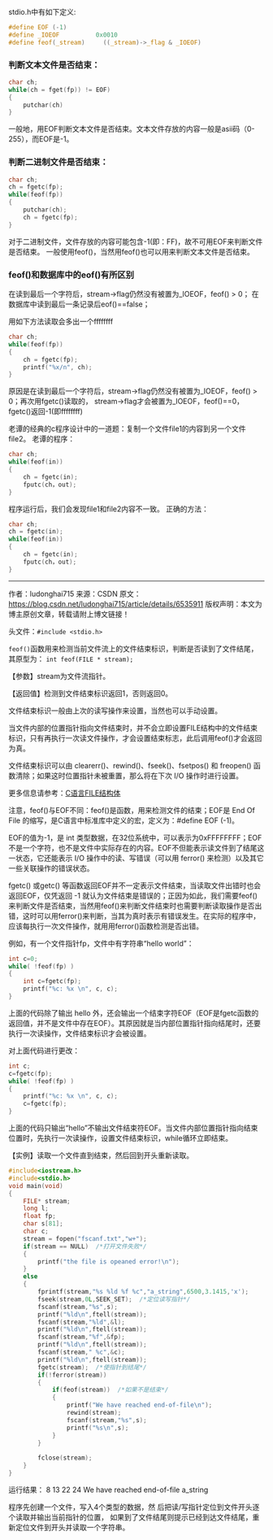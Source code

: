 
stdio.h中有如下定义:
```c
#define EOF (-1)
#define _IOEOF          0x0010
#define feof(_stream)     ((_stream)->_flag & _IOEOF) 
```

### 判断文本文件是否结束： 
```c
char ch;
while(ch = fget(fp)) != EOF)
{
    putchar(ch)
}
```
一般地，用EOF判断文本文件是否结束。文本文件存放的内容一般是asii码（0-255），而EOF是-1。

### 判断二进制文件是否结束： 
```c
char ch;
ch = fgetc(fp);
while(feof(fp))
{
    putchar(ch);
    ch = fgetc(fp);
}
```
对于二进制文件，文件存放的内容可能包含-1(即：FF)，故不可用EOF来判断文件是否结束。
一般使用feof()，当然用feof()也可以用来判断文本文件是否结束。

### feof()和数据库中的eof()有所区别 
在读到最后一个字符后，stream->flag仍然没有被置为_IOEOF，feof() > 0；
在数据库中读到最后一条记录后eof()==false；

用如下方法读取会多出一个ffffffff
```c
char ch;
while(feof(fp))
{
    ch = fgetc(fp);
    printf("%x/n", ch);
}
```
原因是在读到最后一个字符后，stream->flag仍然没有被置为_IOEOF，feof() > 0；再次用fgetc()读取的，
stream->flag才会被置为_IOEOF，feof()==0，fgetc()返回-1(即ffffffff) 

老谭的经典的c程序设计中的一道题：复制一个文件file1的内容到另一个文件file2。
老谭的程序：
```c
char ch;
while(feof(in))
{
    ch = fgetc(in);
    fputc(ch，out);
}
```
程序运行后，我们会发现file1和file2内容不一致。
正确的方法：
```c
char ch;
ch = fgetc(in);
while(feof(in))
{
    ch = fgetc(in);
    fputc(ch，out);
}
```
--------------------- 
作者：ludonghai715 
来源：CSDN 
原文：https://blog.csdn.net/ludonghai715/article/details/6535911 
版权声明：本文为博主原创文章，转载请附上博文链接！










头文件：`#include <stdio.h>`

`feof()`函数用来检测当前文件流上的文件结束标识，判断是否读到了文件结尾，其原型为：
    `int feof(FILE * stream);`

【参数】stream为文件流指针。

【返回值】检测到文件结束标识返回1，否则返回0。

文件结束标识一般由上次的读写操作来设置，当然也可以手动设置。

当文件内部的位置指针指向文件结束时，并不会立即设置FILE结构中的文件结束标识，只有再执行一次读文件操作，才会设置结束标志，此后调用feof()才会返回为真。

文件结束标识可以由 clearerr()、rewind()、fseek()、fsetpos() 和 freopen() 函数清除；如果这时位置指针未被重置，那么将在下次 I/O 操作时进行设置。

更多信息请参考：[C语言FILE结构体](http://c.biancheng.net/cpp/html/2416.html)

注意，feof()与EOF不同：feof()是函数，用来检测文件的结束；EOF是 End Of File 的缩写，是C语言中标准库中定义的宏，定义为：#define  EOF  (-1)。

EOF的值为-1，是 int 类型数据，在32位系统中，可以表示为0xFFFFFFFF；EOF 不是一个字符，也不是文件中实际存在的内容。EOF不但能表示读文件到了结尾这一状态，它还能表示 I/O 操作中的读、写错误（可以用 ferror() 来检测）以及其它一些关联操作的错误状态。

fgetc() 或getc() 等函数返回EOF并不一定表示文件结束，当读取文件出错时也会返回EOF，仅凭返回 -1 就认为文件结束是错误的；正因为如此，我们需要feof()来判断文件是否结束，当然用feof()来判断文件结束时也需要判断读取操作是否出错，这时可以用ferror()来判断，当其为真时表示有错误发生。在实际的程序中，应该每执行一次文件操作，就用用ferror()函数检测是否出错。

例如，有一个文件指针fp，文件中有字符串“hello world”：
```c
int c=0;
while( !feof(fp) )
{
    int c=fgetc(fp);
    printf("%c: %x \n", c, c);
}
```
上面的代码除了输出 hello 外，还会输出一个结束字符EOF（EOF是fgetc函数的返回值，并不是文件中存在EOF）。其原因就是当内部位置指针指向结尾时，还要执行一次读操作，文件结束标识才会被设置。

对上面代码进行更改：
```c
int c; 
c=fgetc(fp);     
while( !feof(fp) ) 
{    
    printf("%c: %x \n", c, c); 
    c=fgetc(fp); 
}  
```
上面的代码只输出“hello”不输出文件结束符EOF。当文件内部位置指针指向结束位置时，先执行一次读操作，设置文件结束标识，while循环立即结束。

【实例】读取一个文件直到结束，然后回到开头重新读取。
```c
#include<iostream.h>
#include<stdio.h>
void main(void)
{
    FILE* stream;
    long l;
    float fp;
    char s[81];
    char c;
    stream = fopen("fscanf.txt","w+");
    if(stream == NULL)  /*打开文件失败*/
    {
        printf("the file is opeaned error!\n");
    }
    else
    {
        fprintf(stream,"%s %ld %f %c","a_string",6500,3.1415,'x');
        fseek(stream,0L,SEEK_SET);  /*定位读写指针*/
        fscanf(stream,"%s",s);
        printf("%ld\n",ftell(stream));
        fscanf(stream,"%ld",&l);
        printf("%ld\n",ftell(stream));
        fscanf(stream,"%f",&fp);
        printf("%ld\n",ftell(stream));
        fscanf(stream," %c",&c);
        printf("%ld\n",ftell(stream));
        fgetc(stream);  /*使指针到结尾*/
        if(!ferror(stream))
        {
            if(feof(stream))  /*如果不是结束*/
            {
                printf("We have reached end-of-file\n");
                rewind(stream);
                fscanf(stream,"%s",s);
                printf("%s\n",s);
            }
        }
       
        fclose(stream);
    }
}
```
运行结果：
8
13
22
24
We have reached end-of-file
a_string

程序先创建一个文件，写入4个类型的数据，然 后把读/写指针定位到文件开头逐个读取并输出当前指针的位置， 如果到了文件结尾则提示已经到达文件结尾，重新定位文件到开头并读取一个字符串。